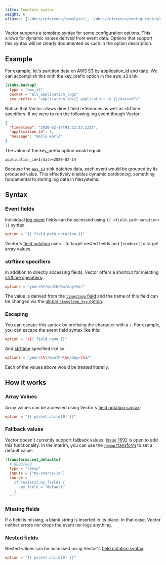 ```yaml
---
title: Template syntax
weight: 6
aliases: ["/docs/reference/templates", "/docs/reference/configuration/templates"]
---
```


Vector supports a template syntax for some configuration options. This allows for dynamic values derived from event data. Options that support this syntax will be clearly documented as such in the option description.

## Example

For example, let's partition data on AWS S3 by application_id and date. We can accomplish this with the key_prefix option in the aws_s3 sink:

```toml
[sinks.backup]
  type = "aws_s3"
  bucket = "all_application_logs"
  key_prefix = "application_id={{ application_id }}/date=%F/"
```

Notice that Vector allows direct field references as well as strftime specifiers. If we were to run the following log event though Vector:

```json
{
  "timestamp": "2020-02-14T01:22:23.223Z",
  "application_id": 1,
  "message": "Hello world"
}
```

The value of the key_prefix option would equal:

```
application_id=1/date=2020-02-14
```

Because the [`aws_s3`][aws_s3] sink batches data, each event would be grouped by its produced value. This effectively enables dynamic partitioning, something fundamental to storing log data in filesystems.

## Syntax

### Event fields

Individual [log event][log] fields can be accessed using `{{ <field-path-notation> }}` syntax:

```toml
option = "{{ field_path_notation }}"
```

Vector's [field notation][fields] uses `.` to target nested fields and `[<index>]` to target array values.

### strftime specifiers

In addition to directly accessing fields, Vector offers a shortcut for injecting [strftime specifiers][strftime]:

```toml
options = "year=%Y/month=%m/day=%d/"
```

The value is derived from the [`timestamp` field][timestamp] and the name of this field can be changed via the [global `timestamp_key` option][timestamp_key].

### Escaping

You can escape this syntax by prefixing the character with a `\`. For example, you can escape the event field syntax like this:

```toml
option = "\{{ field_name }}"
```

And [strftime] specified like so:

```toml
options = "year=\%Y/month=\%m/day=\%d/"
```

Each of the values above would be treated literally.

## How it works

### Array Values

Array values can be accessed using Vector's [field notation syntax][paths]:

```toml
option = "{{ parent.child[0] }}"
```

### Fallback values

Vector doesn't currently support fallback values. [Issue 1692][1692] is open to add this functionality. In the interim, you can use the [`remap` transform][remap] to set a default value:

```toml
[transforms.set_defaults]
  # REQUIRED
  type = "remap"
  inputs = ["my-source-id"]
  source = '''
    if !exists(.my_field) {
      .my_field = "default"
    }
  '''
```

### Missing fields

If a field is missing, a blank string is inserted in its place. In that case, Vector neither errors nor drops the event nor logs anything.

### Nested fields

Nested values can be accessed using Vector's [field notation syntax][paths]:

```toml
option = "{{ parent.child[0] }}"
```


[1692]: https://github.com/vectordotdev/vector/issues/1692
[aws_s3]: /docs/reference/configuration/sinks/aws_s3
[fields]: /docs/reference/configuration/field-path-notation
[log]: /docs/about/under-the-hood/architecture/data-model/log
[paths]: /docs/reference/configuration/field-path-notation
[remap]: /docs/reference/configuration/transforms/remap
[strftime]: https://docs.rs/chrono/0.4.19/chrono/format/strftime/index.html#specifiers
[timestamp]: /docs/about/under-the-hood/architecture/data-model/log/#timestamps
[timestamp_key]: /docs/reference/configuration/global-options/#log_schema.timestamp_key
